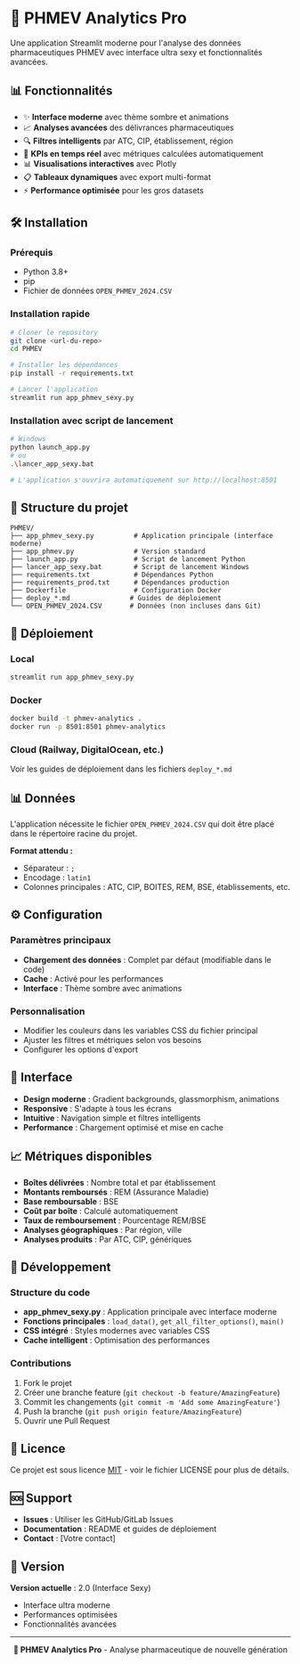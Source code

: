 # 🚀 PHMEV Analytics Pro

Une application Streamlit moderne pour l'analyse des données pharmaceutiques PHMEV avec interface ultra sexy et fonctionnalités avancées.

## 📊 Fonctionnalités

- ✨ **Interface moderne** avec thème sombre et animations
- 📈 **Analyses avancées** des délivrances pharmaceutiques
- 🔍 **Filtres intelligents** par ATC, CIP, établissement, région
- 💎 **KPIs en temps réel** avec métriques calculées automatiquement
- 📊 **Visualisations interactives** avec Plotly
- 📋 **Tableaux dynamiques** avec export multi-format
- ⚡ **Performance optimisée** pour les gros datasets

## 🛠️ Installation

### Prérequis
- Python 3.8+
- pip
- Fichier de données `OPEN_PHMEV_2024.CSV`

### Installation rapide

```bash
# Cloner le repository
git clone <url-du-repo>
cd PHMEV

# Installer les dépendances
pip install -r requirements.txt

# Lancer l'application
streamlit run app_phmev_sexy.py
```

### Installation avec script de lancement

```bash
# Windows
python launch_app.py
# ou
.\lancer_app_sexy.bat

# L'application s'ouvrira automatiquement sur http://localhost:8501
```

## 📁 Structure du projet

```
PHMEV/
├── app_phmev_sexy.py          # Application principale (interface moderne)
├── app_phmev.py               # Version standard
├── launch_app.py              # Script de lancement Python
├── lancer_app_sexy.bat        # Script de lancement Windows
├── requirements.txt           # Dépendances Python
├── requirements_prod.txt      # Dépendances production
├── Dockerfile                 # Configuration Docker
├── deploy_*.md               # Guides de déploiement
└── OPEN_PHMEV_2024.CSV       # Données (non incluses dans Git)
```

## 🚀 Déploiement

### Local
```bash
streamlit run app_phmev_sexy.py
```

### Docker
```bash
docker build -t phmev-analytics .
docker run -p 8501:8501 phmev-analytics
```

### Cloud (Railway, DigitalOcean, etc.)
Voir les guides de déploiement dans les fichiers `deploy_*.md`

## 📊 Données

L'application nécessite le fichier `OPEN_PHMEV_2024.CSV` qui doit être placé dans le répertoire racine du projet.

**Format attendu :**
- Séparateur : `;`
- Encodage : `latin1`
- Colonnes principales : ATC, CIP, BOITES, REM, BSE, établissements, etc.

## ⚙️ Configuration

### Paramètres principaux
- **Chargement des données** : Complet par défaut (modifiable dans le code)
- **Cache** : Activé pour les performances
- **Interface** : Thème sombre avec animations

### Personnalisation
- Modifier les couleurs dans les variables CSS du fichier principal
- Ajuster les filtres et métriques selon vos besoins
- Configurer les options d'export

## 🎨 Interface

- **Design moderne** : Gradient backgrounds, glassmorphism, animations
- **Responsive** : S'adapte à tous les écrans
- **Intuitive** : Navigation simple et filtres intelligents
- **Performance** : Chargement optimisé et mise en cache

## 📈 Métriques disponibles

- **Boîtes délivrées** : Nombre total et par établissement
- **Montants remboursés** : REM (Assurance Maladie)
- **Base remboursable** : BSE
- **Coût par boîte** : Calculé automatiquement
- **Taux de remboursement** : Pourcentage REM/BSE
- **Analyses géographiques** : Par région, ville
- **Analyses produits** : Par ATC, CIP, génériques

## 🔧 Développement

### Structure du code
- **app_phmev_sexy.py** : Application principale avec interface moderne
- **Fonctions principales** : `load_data()`, `get_all_filter_options()`, `main()`
- **CSS intégré** : Styles modernes avec variables CSS
- **Cache intelligent** : Optimisation des performances

### Contributions
1. Fork le projet
2. Créer une branche feature (`git checkout -b feature/AmazingFeature`)
3. Commit les changements (`git commit -m 'Add some AmazingFeature'`)
4. Push la branche (`git push origin feature/AmazingFeature`)
5. Ouvrir une Pull Request

## 📝 Licence

Ce projet est sous licence [MIT](LICENSE) - voir le fichier LICENSE pour plus de détails.

## 🆘 Support

- **Issues** : Utiliser les GitHub/GitLab Issues
- **Documentation** : README et guides de déploiement
- **Contact** : [Votre contact]

## 🚀 Version

**Version actuelle** : 2.0 (Interface Sexy)
- Interface ultra moderne
- Performances optimisées
- Fonctionnalités avancées

---

<div align="center">
<strong>🚀 PHMEV Analytics Pro</strong> - Analyse pharmaceutique de nouvelle génération
</div>
